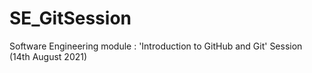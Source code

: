 # SE_GitSession
Software Engineering module : 'Introduction to GitHub and Git' Session (14th August 2021)
